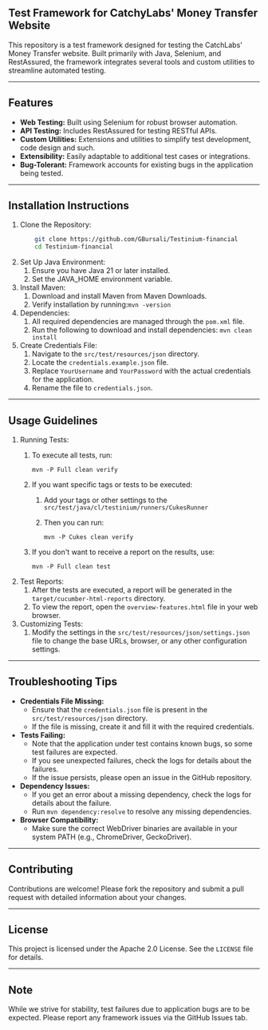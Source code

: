 Test Framework for CatchyLabs' Money Transfer Website
---
This repository is a test framework designed for testing the CatchLabs' Money Transfer website. Built primarily with
Java, Selenium, and RestAssured, the framework integrates several tools and custom utilities to streamline automated
testing.

---
Features
---

- **Web Testing:** Built using Selenium for robust browser automation.
- **API Testing:** Includes RestAssured for testing RESTful APIs.
- **Custom Utilities:** Extensions and utilities to simplify test development, code design and such.
- **Extensibility:** Easily adaptable to additional test cases or integrations.
- **Bug-Tolerant:** Framework accounts for existing bugs in the application being tested.

---
Installation Instructions
---

1. Clone the Repository:
   ```bash
       git clone https://github.com/GBursali/Testinium-financial
       cd Testinium-financial
   ```
2. Set Up Java Environment:
   1. Ensure you have Java 21 or later installed. 
   2. Set the JAVA_HOME environment variable.
3. Install Maven:
   1. Download and install Maven from Maven Downloads.
   2. Verify installation by running:``mvn -version``
4. Dependencies:
   1. All required dependencies are managed through the ``pom.xml`` file.
   2. Run the following to download and install dependencies: ``mvn clean install``
5. Create Credentials File:
   1. Navigate to the ``src/test/resources/json`` directory.
   2. Locate the ``credentials.example.json`` file.
   3. Replace `YourUsername` and `YourPassword` with the actual credentials for the application.
   4. Rename the file to ``credentials.json``.

---
Usage Guidelines
---
1. Running Tests:
   1. To execute all tests, run:
   
      ``mvn -P Full clean verify``
   2. If you want specific tags or tests to be executed: 
      1. Add your tags or other settings to the ``src/test/java/cl/testinium/runners/CukesRunner``
      2. Then you can run:
        
         ``mvn -P Cukes clean verify``
   3. If you don't want to receive a report on the results, use:
   
         ``mvn -P Full clean test``
2. Test Reports:
   1. After the tests are executed, a report will be generated in the ``target/cucumber-html-reports`` directory.
   2. To view the report, open the `overview-features.html` file in your web browser.
3. Customizing Tests:
   1. Modify the settings in the ``src/test/resources/json/settings.json`` file to change the base URLs, browser, or any other configuration settings.
---
Troubleshooting Tips
---

- **Credentials File Missing:**
  - Ensure that the ``credentials.json`` file is present in the ``src/test/resources/json`` directory.
  - If the file is missing, create it and fill it with the required credentials.
- **Tests Failing:**
  - Note that the application under test contains known bugs, so some test failures are expected.
  - If you see unexpected failures, check the logs for details about the failures.
  - If the issue persists, please open an issue in the GitHub repository.
- **Dependency Issues:**
  - If you get an error about a missing dependency, check the logs for details about the failure.
  - Run ``mvn dependency:resolve`` to resolve any missing dependencies.
- **Browser Compatibility:**
  - Make sure the correct WebDriver binaries are available in your system PATH (e.g., ChromeDriver, GeckoDriver).
--- 
Contributing
---
  Contributions are welcome! Please fork the repository and submit a pull request with detailed information about your changes.

---
License
---
This project is licensed under the Apache 2.0 License. See the `LICENSE` file for details.

---
## Note
While we strive for stability, test failures due to application bugs are to be expected. Please report any framework issues via the GitHub Issues tab.
